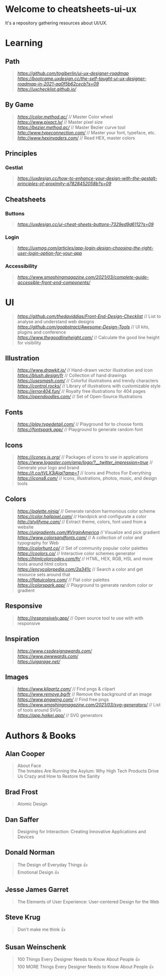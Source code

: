 # Welcome to cheatsheets-ui-ux

It's a repository gathering resources about UI/UX.

# Learning
## Path
> _https://github.com/togiberlin/ui-ux-designer-roadmap_  
> _https://bootcamp.uxdesign.cc/the-self-taught-ui-ux-designer-roadmap-in-2021-aa0f5b62cecb?s=09_  
> _https://uxchecklist.github.io/_  

## By Game
> _https://color.method.ac/_  // Master Color wheel  
> _https://www.pixact.ly/_  // Master pixel size  
> _https://bezier.method.ac/_  // Master Bezier curve tool  
> _http://www.typeconnection.com/_  // Master your font, typeface, etc.  
> _http://www.hexinvaders.com/_  // Read HEX, master colors  

## Principles
### Gestlat
> _https://uxdesign.cc/how-to-enhance-your-design-with-the-gestalt-principles-of-proximity-a7828452058b?s=09_

## Cheatsheets
### Buttons
> _https://uxdesign.cc/ui-cheat-sheets-buttons-7329ed9d6112?s=09_  
### Login
> _https://uxmag.com/articles/app-login-design-choosing-the-right-user-login-option-for-your-app_  
### Accessibility
> _https://www.smashingmagazine.com/2021/03/complete-guide-accessible-front-end-components/_  



# UI
> _https://github.com/thedaviddias/Front-End-Design-Checklist_  // List to analyse and understand web designs  
> _https://github.com/goabstract/Awesome-Design-Tools_  // UI kits, plugins and conference  
> _https://www.thegoodlineheight.com/_  // Calculate the good line height for visibility  

## Illustration
> _https://www.drawkit.io/_  // Hand-drawn vector illustration and icon  
> _https://blush.design/fr_  // Collection of hand drawings  
> _https://usesmash.com/_  // Colorful illustrations and trendy characters  
> _https://control.rocks/_  // Library of illustrations with customizable style  
> _https://error404.fun/_  // Royalty free illustrations for 404 pages  
> _https://opendoodles.com/_  // Set of Open-Source Illustrations  

## Fonts
> _https://play.typedetail.com/_  // Playground for to choose fonts  
> _https://fontspark.app/_  // Playground to generate random font  

## Icons
> _https://icones.js.org/_  // Packages of icons to use in applications  
> _https://www.logaster.com/amp/logo/?__twitter_impression=true_  // Generate your logo and brand  
> _https://t.co/tVLX3iAiqi?amp=1_  // Icons and Photos For Everything  
> _https://icons8.com/_  // Icons, illustrations, photos, music, and design tools  

## Colors
> _https://palette.ninja/_  // Generate random harmonious color scheme  
> _https://color.hailpixel.com/_  // Handpick and configurate a color  
> _http://stylifyme.com/_  // Extract theme, colors, font used from a website  
> _https://uigradients.com/#VirginAmerica_  // Visualize and pick gradient  
> _https://www.colorsandfonts.com/_  // A collection of color and typography for Web  
> _https://colorhunt.co/_  // Set of community popular color palettes  
> _https://coolors.co/_  // Interactive color schemes generator  
> _https://htmlcolorcodes.com/fr/_  // HTML, HEX, RGB, HSL and more tools around html colors  
> _https://encycolorpedia.com/2a341c_  // Search a color and get resource sets around that  
> _https://flatuicolors.com/_  // Flat color palettes  
> _https://colorspark.app/_  // Playground to generate random color or gradient  

## Responsive
> _https://responsively.app/_  // Open source tool to use with with responsive  

## Inspiration
> _https://www.cssdesignawards.com/_  
> _https://www.awwwards.com/_  
> _https://uigarage.net/_  

## Images
> _https://www.klipartz.com/_  // Find pngs & clipart  
> _https://www.remove.bg/fr_  // Remove the background of an image  
> _https://www.pngwing.com/_  // Find free pngs  
> _https://www.smashingmagazine.com/2021/03/svg-generators/_  // List of tools around SVGs  
> _https://app.haikei.app/_  // SVG generators  




# Authors & Books
## Alan Cooper
> About Face  
> The Inmates Are Running the Asylum: Why High Tech Products Drive Us Crazy and How to Restore the Sanity  

## Brad Frost
> Atomic Design  

## Dan Saffer
> Designing for Interaction: Creating Innovative Applications and Devices  

## Donald Norman
> The Design of Everyday Things  👍  
> Emotional Design  👍  

## Jesse James Garret
> The Elements of User Experience: User-centered Design for the Web  

## Steve Krug
> Don't make me think  👍  

## Susan Weinschenk
> 100 Things Every Designer Needs to Know About People  👍  
> 100 MORE Things Every Designer Needs to Know About People  👍  


